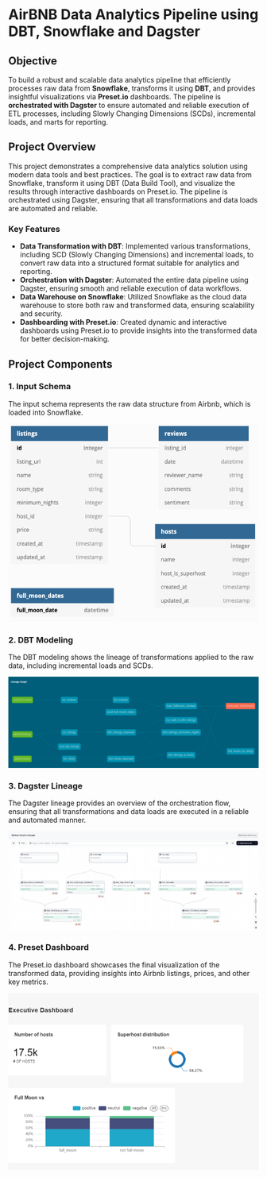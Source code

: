 # AirBNB Data Analytics Pipeline using DBT, Snowflake and Dagster

## Objective

To build a robust and scalable data analytics pipeline that efficiently processes raw data from **Snowflake**, transforms it using **DBT**, and provides insightful visualizations via **Preset.io** dashboards. The pipeline is **orchestrated with Dagster** to ensure automated and reliable execution of ETL processes, including Slowly Changing Dimensions (SCDs), incremental loads, and marts for reporting.

## Project Overview

This project demonstrates a comprehensive data analytics solution using modern data tools and best practices. The goal is to extract raw data from Snowflake, transform it using DBT (Data Build Tool), and visualize the results through interactive dashboards on Preset.io. The pipeline is orchestrated using Dagster, ensuring that all transformations and data loads are automated and reliable.

### Key Features

- **Data Transformation with DBT**: Implemented various transformations, including SCD (Slowly Changing Dimensions) and incremental loads, to convert raw data into a structured format suitable for analytics and reporting.
- **Orchestration with Dagster**: Automated the entire data pipeline using Dagster, ensuring smooth and reliable execution of data workflows.
- **Data Warehouse on Snowflake**: Utilized Snowflake as the cloud data warehouse to store both raw and transformed data, ensuring scalability and security.
- **Dashboarding with Preset.io**: Created dynamic and interactive dashboards using Preset.io to provide insights into the transformed data for better decision-making.


## Project Components

### 1. Input Schema
The input schema represents the raw data structure from Airbnb, which is loaded into Snowflake.

<img src="dbt_core/assets/input_schema.png" alt="Input Schema" height="400">

### 2. DBT Modeling
The DBT modeling shows the lineage of transformations applied to the raw data, including incremental loads and SCDs.

![Model](dbt_core/assets/dbt_modeling.png)

### 3. Dagster Lineage
The Dagster lineage provides an overview of the orchestration flow, ensuring that all transformations and data loads are executed in a reliable and automated manner.

![Lineage](dbt_core/assets/dagster_lineage.png)

### 4. Preset Dashboard
The Preset.io dashboard showcases the final visualization of the transformed data, providing insights into Airbnb listings, prices, and other key metrics.

![Schema](dbt_core/assets/dashboard.png)





